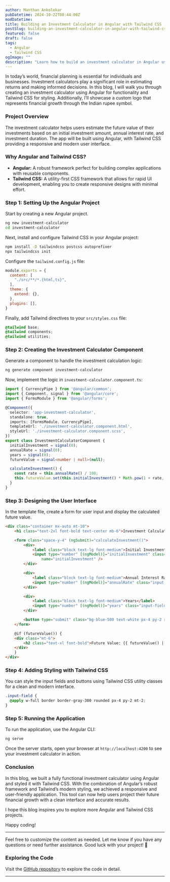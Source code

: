 ```yaml
---
author: Manthan Ankolekar
pubDatetime: 2024-10-22T08:44:00Z
modDatetime: 
title: Building an Investment Calculator in Angular with Tailwind CSS
postSlug: building-an-investment-calculator-in-angular-with-tailwind-css
featured: false
draft: false
tags:
  - Angular
  - Tailwind CSS
ogImage: ""
description: "Learn how to build an investment calculator in Angular using Tailwind CSS. This blog provides a step-by-step guide to creating an investment calculator that calculates the future value of an investment based on user inputs."
---
```


In today’s world, financial planning is essential for individuals and businesses. Investment calculators play a significant role in estimating returns and making informed decisions. In this blog, I will walk you through creating an investment calculator using Angular for functionality and Tailwind CSS for styling. Additionally, I’ll showcase a custom logo that represents financial growth through the Indian rupee symbol.

### **Project Overview**

The investment calculator helps users estimate the future value of their investments based on an initial investment amount, annual interest rate, and investment duration. The app will be built using Angular, with Tailwind CSS providing a responsive and modern user interface.

### **Why Angular and Tailwind CSS?**

- **Angular:** A robust framework perfect for building complex applications with reusable components.
- **Tailwind CSS:** A utility-first CSS framework that allows for rapid UI development, enabling you to create responsive designs with minimal effort.

### **Step 1: Setting Up the Angular Project**

Start by creating a new Angular project.

```bash
ng new investment-calculator
cd investment-calculator
```

Next, install and configure Tailwind CSS in your Angular project:

```bash
npm install -D tailwindcss postcss autoprefixer
npx tailwindcss init
```

Configure the `tailwind.config.js` file:

```js
module.exports = {
  content: [
    "./src/**/*.{html,ts}",
  ],
  theme: {
    extend: {},
  },
  plugins: [],
}
```

Finally, add Tailwind directives to your `src/styles.css` file:

```css
@tailwind base;
@tailwind components;
@tailwind utilities;
```

### **Step 2: Creating the Investment Calculator Component**

Generate a component to handle the investment calculation logic:

```bash
ng generate component investment-calculator
```

Now, implement the logic in `investment-calculator.component.ts`:

```ts
import { CurrencyPipe } from '@angular/common';
import { Component, signal } from '@angular/core';
import { FormsModule } from '@angular/forms';

@Component({
  selector: 'app-investment-calculator',
  standalone: true,
  imports: [FormsModule, CurrencyPipe],
  templateUrl: './investment-calculator.component.html',
  styleUrl: './investment-calculator.component.scss',
})
export class InvestmentCalculatorComponent {
  initialInvestment = signal(0);
  annualRate = signal(0);
  years = signal(0);
  futureValue = signal<number | null>(null);

  calculateInvestment() {
    const rate = this.annualRate() / 100;
    this.futureValue.set(this.initialInvestment() * Math.pow(1 + rate, this.years()));
  }
}
```

### **Step 3: Designing the User Interface**

In the template file, create a form for user input and display the calculated future value.

```html
<div class="container mx-auto mt-10">
    <h1 class="text-2xl font-bold text-center mb-6">Investment Calculator</h1>

    <form class="space-y-4" (ngSubmit)="calculateInvestment()">
        <div>
            <label class="block text-lg font-medium">Initial Investment (₹)</label>
            <input type="number" [(ngModel)]="initialInvestment" class="input-field" required
                name="initialInvestment" />
        </div>

        <div>
            <label class="block text-lg font-medium">Annual Interest Rate (%)</label>
            <input type="number" [(ngModel)]="annualRate" class="input-field" required name="annualRate" />
        </div>

        <div>
            <label class="block text-lg font-medium">Years</label>
            <input type="number" [(ngModel)]="years" class="input-field" required name="years" />
        </div>

        <button type="submit" class="bg-blue-500 text-white px-4 py-2 rounded">Calculate</button>
    </form>

    @if (futureValue()) {
    <div class="mt-6">
        <h2 class="text-xl font-bold">Future Value: {{ futureValue() | currency: 'INR' }}</h2>
    </div>
    }
</div>
```

### **Step 4: Adding Styling with Tailwind CSS**

You can style the input fields and buttons using Tailwind CSS utility classes for a clean and modern interface.

```css
.input-field {
  @apply w-full border border-gray-300 rounded px-4 py-2 mt-2;
}
```

### **Step 5: Running the Application**

To run the application, use the Angular CLI:

```bash
ng serve
```

Once the server starts, open your browser at `http://localhost:4200` to see your investment calculator in action.

### **Conclusion**

In this blog, we built a fully functional investment calculator using Angular and styled it with Tailwind CSS. With the combination of Angular’s robust framework and Tailwind’s modern styling, we achieved a responsive and user-friendly application. This tool can now help users project their future financial growth with a clean interface and accurate results.

I hope this blog inspires you to explore more Angular and Tailwind CSS projects.

Happy coding!

---

Feel free to customize the content as needed. Let me know if you have any questions or need further assistance. Good luck with your project! 🚀

### Exploring the Code

Visit the [GitHub repository](https://github.com/manthanank/investment-calculator) to explore the code in detail.

---
